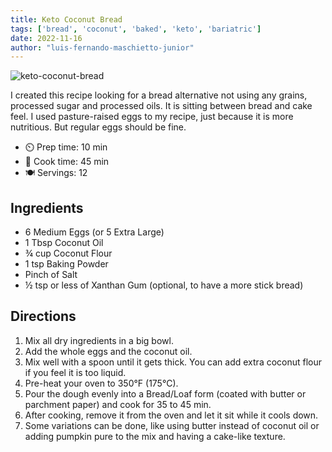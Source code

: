 ```yaml
---
title: Keto Coconut Bread
tags: ['bread', 'coconut', 'baked', 'keto', 'bariatric']
date: 2022-11-16
author: "luis-fernando-maschietto-junior"
---
```

![keto-coconut-bread](/pix/coconutbread-lufemas.webp)

I created this recipe looking for a bread alternative not using any grains, processed sugar and processed oils.
It is sitting between bread and cake feel. I used pasture-raised eggs to my recipe, just because it is more nutritious. But regular eggs should be fine.

- ⏲️ Prep time: 10 min
- 🍳 Cook time: 45 min
- 🍽️ Servings: 12

## Ingredients

- 6 Medium Eggs (or 5 Extra Large)
- 1 Tbsp Coconut Oil
- ¾ cup Coconut Flour
- 1 tsp Baking Powder
- Pinch of Salt
- ½ tsp or less of Xanthan Gum (optional, to have a more stick bread)

## Directions

1. Mix all dry ingredients in a big bowl.
2. Add the whole eggs and the coconut oil.
3. Mix well with a spoon until it gets thick. You can add extra coconut flour if you feel it is too liquid.
4. Pre-heat your oven to 350°F (175°C).
5. Pour the dough evenly into a Bread/Loaf form (coated with butter or parchment paper) and cook for 35 to 45 min.
6. After cooking, remove it from the oven and let it sit while it cools down.
7. Some variations can be done, like using butter instead of coconut oil or adding pumpkin pure to the mix and having a cake-like texture.
